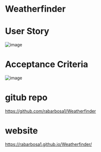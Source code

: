# Weatherfinder

# User Story
![image](https://user-images.githubusercontent.com/115849626/208532765-1c0a0035-0f97-4040-9bb3-4702d6929a68.png)

# Acceptance Criteria
![image](https://user-images.githubusercontent.com/115849626/208532963-ee6b9adf-2d9d-44d8-b28a-99a1d752a0de.png)

# gitub repo
https://github.com/rabarbosa1/Weatherfinder

# website
 https://rabarbosa1.github.io/Weatherfinder/
